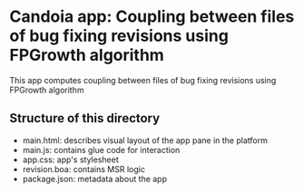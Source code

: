 # Candoia app: Coupling between files of bug fixing revisions using FPGrowth algorithm
This app computes coupling  between files of bug fixing revisions using FPGrowth algorithm

## Structure of this directory

- main.html: describes visual layout of the app pane in the platform
- main.js: contains glue code for interaction
- app.css: app's stylesheet
- revision.boa: contains MSR logic 
- package.json: metadata about the app
